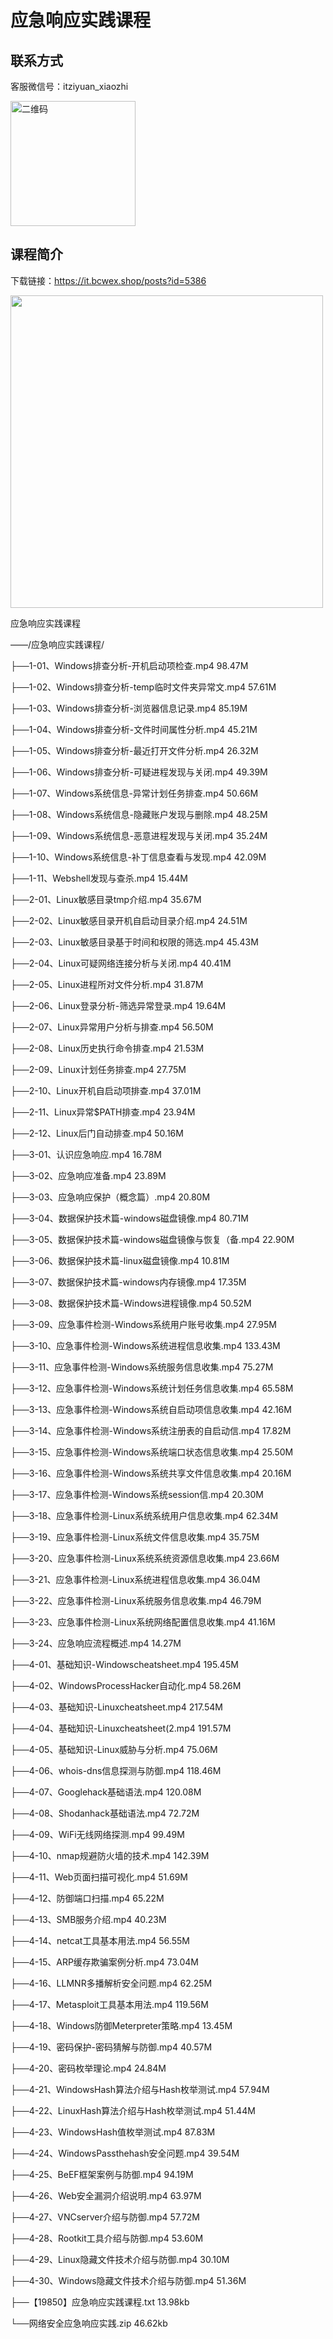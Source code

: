 # 应急响应实践课程

## 联系方式

客服微信号：itziyuan_xiaozhi

<img src="https://ziyuanyun.oss-cn-guangzhou.aliyuncs.com/common/20240614073449/666b82192834a.jpg" width="200" height="200" alt="二维码">

## 课程简介

下载链接：https://it.bcwex.shop/posts?id=5386

<img src="https://ziyuanyun.oss-cn-guangzhou.aliyuncs.com/yun/20241201161730/674c1b9a03126.jpg" width="500" alt="">

  应急响应实践课程



 ——/应急响应实践课程/

 ├──1-01、Windows排查分析-开机启动项检查.mp4 98.47M

 ├──1-02、Windows排查分析-temp临时文件夹异常文.mp4 57.61M

 ├──1-03、Windows排查分析-浏览器信息记录.mp4 85.19M

 ├──1-04、Windows排查分析-文件时间属性分析.mp4 45.21M

 ├──1-05、Windows排查分析-最近打开文件分析.mp4 26.32M

 ├──1-06、Windows排查分析-可疑进程发现与关闭.mp4 49.39M

 ├──1-07、Windows系统信息-异常计划任务排查.mp4 50.66M

 ├──1-08、Windows系统信息-隐藏账户发现与删除.mp4 48.25M

 ├──1-09、Windows系统信息-恶意进程发现与关闭.mp4 35.24M

 ├──1-10、Windows系统信息-补丁信息查看与发现.mp4 42.09M

 ├──1-11、Webshell发现与查杀.mp4 15.44M

 ├──2-01、Linux敏感目录tmp介绍.mp4 35.67M

 ├──2-02、Linux敏感目录开机自启动目录介绍.mp4 24.51M

 ├──2-03、Linux敏感目录基于时间和权限的筛选.mp4 45.43M

 ├──2-04、Linux可疑网络连接分析与关闭.mp4 40.41M

 ├──2-05、Linux进程所对文件分析.mp4 31.87M

 ├──2-06、Linux登录分析-筛选异常登录.mp4 19.64M

 ├──2-07、Linux异常用户分析与排查.mp4 56.50M

 ├──2-08、Linux历史执行命令排查.mp4 21.53M

 ├──2-09、Linux计划任务排查.mp4 27.75M

 ├──2-10、Linux开机自启动项排查.mp4 37.01M

 ├──2-11、Linux异常$PATH排查.mp4 23.94M

 ├──2-12、Linux后门自动排查.mp4 50.16M

 ├──3-01、认识应急响应.mp4 16.78M

 ├──3-02、应急响应准备.mp4 23.89M

 ├──3-03、应急响应保护（概念篇）.mp4 20.80M

 ├──3-04、数据保护技术篇-windows磁盘镜像.mp4 80.71M

 ├──3-05、数据保护技术篇-windows磁盘镜像与恢复（备.mp4 22.90M

 ├──3-06、数据保护技术篇-linux磁盘镜像.mp4 10.81M

 ├──3-07、数据保护技术篇-windows内存镜像.mp4 17.35M

 ├──3-08、数据保护技术篇-Windows进程镜像.mp4 50.52M

 ├──3-09、应急事件检测-Windows系统用户账号收集.mp4 27.95M

 ├──3-10、应急事件检测-Windows系统进程信息收集.mp4 133.43M

 ├──3-11、应急事件检测-Windows系统服务信息收集.mp4 75.27M

 ├──3-12、应急事件检测-Windows系统计划任务信息收集.mp4 65.58M

 ├──3-13、应急事件检测-Windows系统自启动项信息收集.mp4 42.16M

 ├──3-14、应急事件检测-Windows系统注册表的自启动信.mp4 17.82M

 ├──3-15、应急事件检测-Windows系统端口状态信息收集.mp4 25.50M

 ├──3-16、应急事件检测-Windows系统共享文件信息收集.mp4 20.16M

 ├──3-17、应急事件检测-Windows系统session信.mp4 20.30M

 ├──3-18、应急事件检测-Linux系统系统用户信息收集.mp4 62.34M

 ├──3-19、应急事件检测-Linux系统文件信息收集.mp4 35.75M

 ├──3-20、应急事件检测-Linux系统系统资源信息收集.mp4 23.66M

 ├──3-21、应急事件检测-Linux系统进程信息收集.mp4 36.04M

 ├──3-22、应急事件检测-Linux系统服务信息收集.mp4 46.79M

 ├──3-23、应急事件检测-Linux系统网络配置信息收集.mp4 41.16M

 ├──3-24、应急响应流程概述.mp4 14.27M

 ├──4-01、基础知识-Windowscheatsheet.mp4 195.45M

 ├──4-02、WindowsProcessHacker自动化.mp4 58.26M

 ├──4-03、基础知识-Linuxcheatsheet.mp4 217.54M

 ├──4-04、基础知识-Linuxcheatsheet(2.mp4 191.57M

 ├──4-05、基础知识-Linux威胁与分析.mp4 75.06M

 ├──4-06、whois-dns信息探测与防御.mp4 118.46M

 ├──4-07、Googlehack基础语法.mp4 120.08M

 ├──4-08、Shodanhack基础语法.mp4 72.72M

 ├──4-09、WiFi无线网络探测.mp4 99.49M

 ├──4-10、nmap规避防火墙的技术.mp4 142.39M

 ├──4-11、Web页面扫描可视化.mp4 51.69M

 ├──4-12、防御端口扫描.mp4 65.22M

 ├──4-13、SMB服务介绍.mp4 40.23M

 ├──4-14、netcat工具基本用法.mp4 56.55M

 ├──4-15、ARP缓存欺骗案例分析.mp4 73.04M

 ├──4-16、LLMNR多播解析安全问题.mp4 62.25M

 ├──4-17、Metasploit工具基本用法.mp4 119.56M

 ├──4-18、Windows防御Meterpreter策略.mp4 13.45M

 ├──4-19、密码保护-密码猜解与防御.mp4 40.57M

 ├──4-20、密码枚举理论.mp4 24.84M

 ├──4-21、WindowsHash算法介绍与Hash枚举测试.mp4 57.94M

 ├──4-22、LinuxHash算法介绍与Hash枚举测试.mp4 51.44M

 ├──4-23、WindowsHash值枚举测试.mp4 87.83M

 ├──4-24、WindowsPassthehash安全问题.mp4 39.54M

 ├──4-25、BeEF框架案例与防御.mp4 94.19M

 ├──4-26、Web安全漏洞介绍说明.mp4 63.97M

 ├──4-27、VNCserver介绍与防御.mp4 57.72M

 ├──4-28、Rootkit工具介绍与防御.mp4 53.60M

 ├──4-29、Linux隐藏文件技术介绍与防御.mp4 30.10M

 ├──4-30、Windows隐藏文件技术介绍与防御.mp4 51.36M

 ├──【19850】应急响应实践课程.txt 13.98kb

 └──网络安全应急响应实践.zip 46.62kb

  